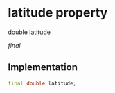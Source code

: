 


# latitude property







[double](https://api.flutter.dev/flutter/dart-core/double-class.html) latitude
  
_<span class="feature">final</span>_






## Implementation

```dart
final double latitude;
```







